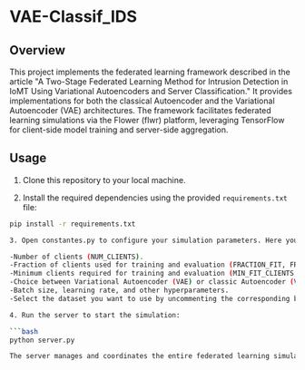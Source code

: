 # VAE-Classif_IDS
## Overview 
This project implements the federated learning framework described in the article "A Two-Stage Federated Learning Method for Intrusion Detection in IoMT Using Variational Autoencoders and Server Classification." It provides implementations for both the classical Autoencoder and the Variational Autoencoder (VAE) architectures. The framework facilitates federated learning simulations via the Flower (flwr) platform, leveraging TensorFlow for client-side model training and server-side aggregation.

## Usage
1. Clone this repository to your local machine.

2. Install the required dependencies using the provided `requirements.txt` file:

```bash
pip install -r requirements.txt

3. Open constantes.py to configure your simulation parameters. Here you can set:

-Number of clients (NUM_CLIENTS).
-Fraction of clients used for training and evaluation (FRACTION_FIT, FRACTION_EVALUATE).
-Minimum clients required for training and evaluation (MIN_FIT_CLIENTS, MIN_EVALUATE_CLIENTS, MIN_AVAILABLE_CLIENTS).
-Choice between Variational Autoencoder (VAE) or classic Autoencoder (VAE=True or False).
-Batch size, learning rate, and other hyperparameters.
-Select the dataset you want to use by uncommenting the corresponding block (BOT_IoT, Wustl-2020, or SCADA) and commenting out the others. These blocks specify dataset paths, class counts, epochs, architecture layers, and other relevant settings.

4. Run the server to start the simulation:

```bash
python server.py

The server manages and coordinates the entire federated learning simulation.






